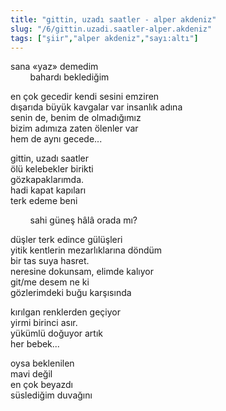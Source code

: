```yaml
---
title: "gittin, uzadı saatler - alper akdeniz"
slug: "/6/gittin.uzadi.saatler-alper.akdeniz"
tags: ["şiir","alper akdeniz","sayı:altı"]
---
```


sana «yaz» demedim  
        bahardı beklediğim

en çok gecedir kendi sesini emziren  
dışarıda büyük kavgalar var insanlık adına  
senin de, benim de olmadığımız  
bizim adımıza zaten ölenler var  
hem de aynı gecede...

gittin, uzadı saatler  
ölü kelebekler birikti  
gözkapaklarımda.  
hadi kapat kapıları  
terk edeme beni

        sahi güneş hâlâ orada mı?

düşler terk edince gülüşleri  
yitik kentlerin mezarlıklarına döndüm  
bir tas suya hasret.  
neresine dokunsam, elimde kalıyor  
git/me desem ne ki  
gözlerimdeki buğu karşısında

kırılgan renklerden geçiyor  
yirmi birinci asır.  
yükümlü doğuyor artık  
her bebek...

oysa beklenilen  
mavi değil  
en çok beyazdı  
süslediğim duvağını

